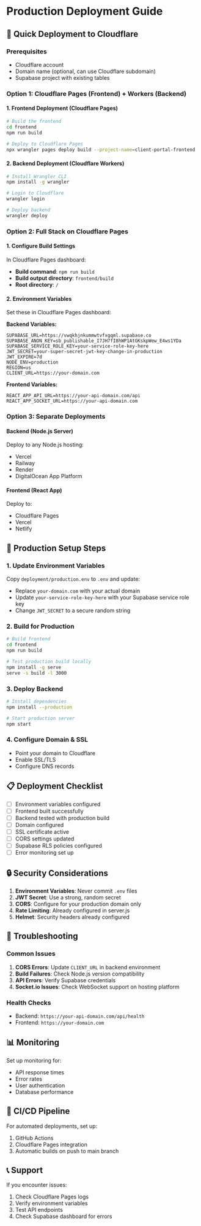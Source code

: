 # Production Deployment Guide

## 🚀 Quick Deployment to Cloudflare

### Prerequisites
- Cloudflare account
- Domain name (optional, can use Cloudflare subdomain)
- Supabase project with existing tables

### Option 1: Cloudflare Pages (Frontend) + Workers (Backend)

#### 1. Frontend Deployment (Cloudflare Pages)

```bash
# Build the frontend
cd frontend
npm run build

# Deploy to Cloudflare Pages
npx wrangler pages deploy build --project-name=client-portal-frontend
```

#### 2. Backend Deployment (Cloudflare Workers)

```bash
# Install Wrangler CLI
npm install -g wrangler

# Login to Cloudflare
wrangler login

# Deploy backend
wrangler deploy
```

### Option 2: Full Stack on Cloudflare Pages

#### 1. Configure Build Settings

In Cloudflare Pages dashboard:
- **Build command**: `npm run build`
- **Build output directory**: `frontend/build`
- **Root directory**: `/`

#### 2. Environment Variables

Set these in Cloudflare Pages dashboard:

**Backend Variables:**
```
SUPABASE_URL=https://vwqkhjnkummwtvfxgqml.supabase.co
SUPABASE_ANON_KEY=sb_publishable_I7JH7fI8hWP1AtGKskpWew_E4ws1YDa
SUPABASE_SERVICE_ROLE_KEY=your-service-role-key-here
JWT_SECRET=your-super-secret-jwt-key-change-in-production
JWT_EXPIRE=7d
NODE_ENV=production
REGION=us
CLIENT_URL=https://your-domain.com
```

**Frontend Variables:**
```
REACT_APP_API_URL=https://your-api-domain.com/api
REACT_APP_SOCKET_URL=https://your-api-domain.com
```

### Option 3: Separate Deployments

#### Backend (Node.js Server)
Deploy to any Node.js hosting:
- Vercel
- Railway
- Render
- DigitalOcean App Platform

#### Frontend (React App)
Deploy to:
- Cloudflare Pages
- Vercel
- Netlify

## 🔧 Production Setup Steps

### 1. Update Environment Variables

Copy `deployment/production.env` to `.env` and update:
- Replace `your-domain.com` with your actual domain
- Update `your-service-role-key-here` with your Supabase service role key
- Change `JWT_SECRET` to a secure random string

### 2. Build for Production

```bash
# Build frontend
cd frontend
npm run build

# Test production build locally
npm install -g serve
serve -s build -l 3000
```

### 3. Deploy Backend

```bash
# Install dependencies
npm install --production

# Start production server
npm start
```

### 4. Configure Domain & SSL

- Point your domain to Cloudflare
- Enable SSL/TLS
- Configure DNS records

## 📋 Deployment Checklist

- [ ] Environment variables configured
- [ ] Frontend built successfully
- [ ] Backend tested with production build
- [ ] Domain configured
- [ ] SSL certificate active
- [ ] CORS settings updated
- [ ] Supabase RLS policies configured
- [ ] Error monitoring set up

## 🔒 Security Considerations

1. **Environment Variables**: Never commit `.env` files
2. **JWT Secret**: Use a strong, random secret
3. **CORS**: Configure for your production domain only
4. **Rate Limiting**: Already configured in server.js
5. **Helmet**: Security headers already configured

## 🚨 Troubleshooting

### Common Issues

1. **CORS Errors**: Update `CLIENT_URL` in backend environment
2. **Build Failures**: Check Node.js version compatibility
3. **API Errors**: Verify Supabase credentials
4. **Socket.io Issues**: Check WebSocket support on hosting platform

### Health Checks

- Backend: `https://your-api-domain.com/api/health`
- Frontend: `https://your-domain.com`

## 📊 Monitoring

Set up monitoring for:
- API response times
- Error rates
- User authentication
- Database performance

## 🔄 CI/CD Pipeline

For automated deployments, set up:
1. GitHub Actions
2. Cloudflare Pages integration
3. Automatic builds on push to main branch

## 📞 Support

If you encounter issues:
1. Check Cloudflare Pages logs
2. Verify environment variables
3. Test API endpoints
4. Check Supabase dashboard for errors

